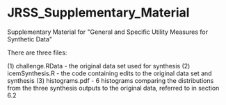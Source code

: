 # JRSS_Supplementary_Material
Supplementary Material for "General and Specific Utility Measures for Synthetic Data"

There are three files:

(1) challenge.RData - the original data set used for synthesis
(2) icemSynthesis.R - the code containing edits to the original data set and synthesis
(3) histograms.pdf - 6 histograms comparing the distributions from the three synthesis outputs to the original data, referred to in section 6.2
